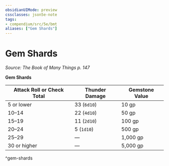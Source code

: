 ```yaml
---
obsidianUIMode: preview
cssclasses: json5e-note
tags:
- compendium/src/5e/bmt
aliases: ["Gem Shards"]
---
```

# Gem Shards
*Source: The Book of Many Things p. 147* 

**Gem Shards**

| Attack Roll or Check Total | Thunder Damage | Gemstone Value |
|----------------------------|----------------|----------------|
| 5 or lower | 33 (`6d10`) | 10 gp |
| 10–14 | 22 (`4d10`) | 50 gp |
| 15–19 | 11 (`2d10`) | 100 gp |
| 20–24 | 5 (`1d10`) | 500 gp |
| 25–29 | — | 1,000 gp |
| 30 or higher | — | 5,000 gp |
^gem-shards